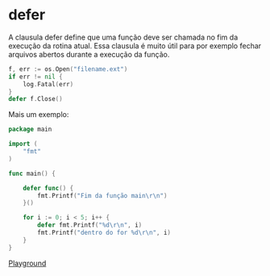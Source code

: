 # defer

A clausula defer define que uma função deve ser chamada no fim da execução da rotina atual.
Essa clausula é muito útil para por exemplo fechar arquivos abertos durante a execução da função.

```go
f, err := os.Open("filename.ext")
if err != nil {
    log.Fatal(err)
}
defer f.Close()

```

Mais um exemplo:

```go
package main

import (
	"fmt"
)

func main() {

	defer func() {
		fmt.Printf("Fim da função main\r\n")
	}()

	for i := 0; i < 5; i++ {
		defer fmt.Printf("%d\r\n", i)
		fmt.Printf("dentro do for %d\r\n", i)
	}
}
```
[Playground](https://play.golang.org/p/phrO0p0sW3)
